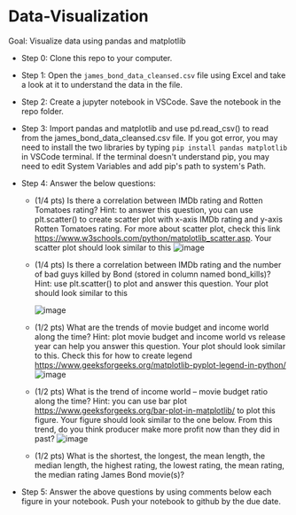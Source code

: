 # Data-Visualization
Goal: Visualize data using pandas and matplotlib <br>
- Step 0: Clone this repo to your computer. <br>
- Step 1: Open the `james_bond_data_cleansed.csv` file using Excel and take a look at it to understand the data in the file. <br>
- Step 2: Create a jupyter notebook in VSCode. Save the notebook in the repo folder. <br>
- Step 3: Import pandas and matplotlib and use pd.read_csv() to read from the james_bond_data_cleansed.csv file. If you got error, you may need to install the two libraries by typing `pip install pandas matplotlib` in VSCode terminal. If the terminal doesn't understand pip, you may need to edit System Variables and add pip's path to system's Path. <br>
- Step 4: Answer the below questions:
  -	(1/4 pts) Is there a correlation between IMDb rating and Rotten Tomatoes rating? Hint: to answer this question, you can use plt.scatter() to create scatter plot with x-axis IMDb rating and y-axis Rotten Tomatoes rating. For more about scatter plot, check this link https://www.w3schools.com/python/matplotlib_scatter.asp. Your scatter plot should look similar to this
    ![image](https://github.com/user-attachments/assets/bba91fb3-b8a2-4b7d-b6f1-8fbb2ccedeea)

  -	(1/4 pts)  Is there a correlation between IMDb rating and the number of bad guys killed by Bond (stored in column named bond_kills)? Hint: use plt.scatter() to plot and answer this question. Your plot should look similar to this
 
    ![image](https://github.com/user-attachments/assets/31e106ce-e35f-429a-b97a-623bcfb296cc)


  -	(1/2 pts) What are the trends of movie budget and income world along the time? Hint: plot movie budget and income world vs release year can help you answer this question. Your plot should look similar to this. Check this for how to create legend https://www.geeksforgeeks.org/matplotlib-pyplot-legend-in-python/
    ![image](https://github.com/user-attachments/assets/b3b0aa54-7f54-4245-8d88-a013f660be86)

 
  -	(1/2 pts) What is the trend of income world – movie budget ratio along the time? Hint: you can use bar plot https://www.geeksforgeeks.org/bar-plot-in-matplotlib/ to plot this figure. Your figure should look similar to the one below.  From this trend, do you think producer make more profit now than they did in past? 
    ![image](https://github.com/user-attachments/assets/0e8596f3-6368-41ea-a912-80c0ba7ca00b)

  -	(1/2 pts) What is the shortest, the longest, the mean length, the median length, the highest rating, the lowest rating, the mean rating, the median rating James Bond movie(s)?

- Step 5: Answer the above questions by using comments below each figure in your notebook. Push your notebook to github by the due date.

